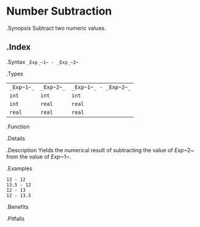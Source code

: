 # Number Subtraction

.Synopsis
Subtract two numeric values.

.Index
-

.Syntax
`_Exp_~1~ - _Exp_~2~`

.Types


|            |             |                        |
| --- | --- | --- |
| `_Exp~1~_` |  `_Exp~2~_` | `_Exp~1~_ - _Exp~2~_`  |
| `int`     |  `int`     | `int`                |
| `int`     |  `real`    | `real`               |
| `real`    |  `real`    | `real`               |


.Function

.Details

.Description
Yields the numerical result of subtracting the value of _Exp_~2~ from the value of _Exp_~1~.

.Examples
```rascal-shell
13 - 12
13.5 - 12
12 - 13
12 - 13.5
```

.Benefits

.Pitfalls

